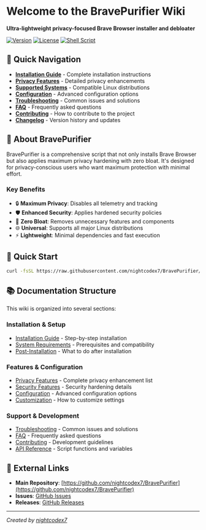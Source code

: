 # Welcome to the BravePurifier Wiki

**Ultra-lightweight privacy-focused Brave Browser installer and debloater**

[![Version](https://img.shields.io/badge/version-1.0-blue.svg)](https://github.com/nightcodex7/BravePurifier)
[![License](https://img.shields.io/badge/license-MIT-green.svg)](https://github.com/nightcodex7/BravePurifier/blob/main/LICENSE)
[![Shell Script](https://img.shields.io/badge/shell-bash-orange.svg)](https://github.com/nightcodex7/BravePurifier)

## 🚀 Quick Navigation

- **[Installation Guide](Installation-Guide)** - Complete installation instructions
- **[Privacy Features](Privacy-Features)** - Detailed privacy enhancements
- **[Supported Systems](Supported-Systems)** - Compatible Linux distributions
- **[Configuration](Configuration)** - Advanced configuration options
- **[Troubleshooting](Troubleshooting)** - Common issues and solutions
- **[FAQ](FAQ)** - Frequently asked questions
- **[Contributing](Contributing)** - How to contribute to the project
- **[Changelog](Changelog)** - Version history and updates

## 📖 About BravePurifier

BravePurifier is a comprehensive script that not only installs Brave Browser but also applies maximum privacy hardening with zero bloat. It's designed for privacy-conscious users who want maximum protection with minimal effort.

### Key Benefits

- 🔒 **Maximum Privacy**: Disables all telemetry and tracking
- 🛡️ **Enhanced Security**: Applies hardened security policies
- 🚫 **Zero Bloat**: Removes unnecessary features and components
- 🌐 **Universal**: Supports all major Linux distributions
- ⚡ **Lightweight**: Minimal dependencies and fast execution

## 🎯 Quick Start

```bash
curl -fsSL https://raw.githubusercontent.com/nightcodex7/BravePurifier/main/brave-purifier.sh | sudo bash
```

## 📚 Documentation Structure

This wiki is organized into several sections:

### Installation & Setup
- [Installation Guide](Installation-Guide) - Step-by-step installation
- [System Requirements](System-Requirements) - Prerequisites and compatibility
- [Post-Installation](Post-Installation) - What to do after installation

### Features & Configuration
- [Privacy Features](Privacy-Features) - Complete privacy enhancement list
- [Security Features](Security-Features) - Security hardening details
- [Configuration](Configuration) - Advanced configuration options
- [Customization](Customization) - How to customize settings

### Support & Development
- [Troubleshooting](Troubleshooting) - Common issues and solutions
- [FAQ](FAQ) - Frequently asked questions
- [Contributing](Contributing) - Development guidelines
- [API Reference](API-Reference) - Script functions and variables

## 🔗 External Links

- **Main Repository**: [https://github.com/nightcodex7/BravePurifier](https://github.com/nightcodex7/BravePurifier)
- **Issues**: [GitHub Issues](https://github.com/nightcodex7/BravePurifier/issues)
- **Releases**: [GitHub Releases](https://github.com/nightcodex7/BravePurifier/releases)

---

*Created by [nightcodex7](https://github.com/nightcodex7)*